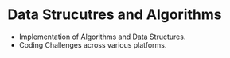 # Data Strucutres and Algorithms
* Implementation of Algorithms and Data Structures.
* Coding Challenges across various platforms.
